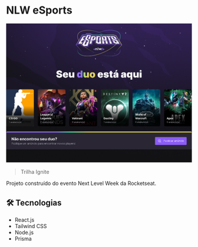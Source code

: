 
# NLW eSports

![preview](./.github/preview.png)


> Trilha Ignite

Projeto construído do evento Next Level Week da Rocketseat.

## 🛠 Tecnologias

- React.js
- Tailwind CSS
- Node.js
- Prisma

